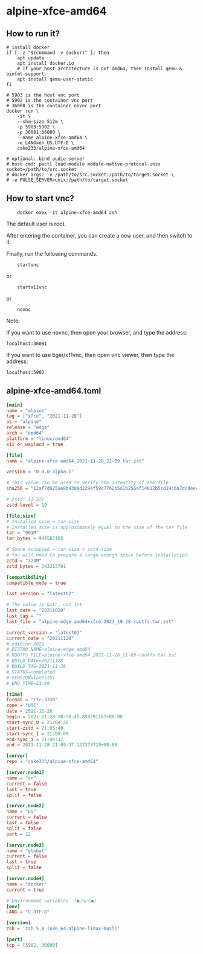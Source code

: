 # alpine-xfce-amd64

## How to run it?

```shell
# install docker
if [ -z "$(command -v docker)" ]; then
    apt update
    apt install docker.io
    # If your host architecture is not amd64, then install qemu & binfmt-support.
    apt install qemu-user-static
fi

# 5903 is the host vnc port
# 5902 is the container vnc port
# 36080 is the container novnc port
docker run \
    -it \
    --shm-size 512m \
    -p 5903:5902 \
    -p 36081:36080 \
    --name alpine-xfce-amd64 \
    -e LANG=en_US.UTF-8 \
    cake233/alpine-xfce-amd64

# optional: bind audio server
# host cmd: pactl load-module module-native-protocol-unix socket=/path/to/src.socket
# docker args: -v /path/to/src.socket:/path/to/target.socket \
# -e PULSE_SERVER=unix:/path/to/target.socket

```

## How to start vnc?

```shell
    docker exex -it alpine-xfce-amd64 zsh
```

The default user is root.

After entering the container, you can create a new user, and then switch to it.

Finally, run the following commands.

```shell
    startvnc
```

or

```shell
    startx11vnc
```

or

```shell
    novnc
```

Note:

If you want to use novnc, then open your browser, and type the address:

```
localhost:36081
```

If you want to use tiger/x11vnc, then open vnc viewer, then type the address:

```
localhost:5903
```

## alpine-xfce-amd64.toml

```toml
[main]
name = "alpine"
tag = ["xfce", "2021-11-28"]
os = "alpine"
release = "edge"
arch = "amd64"
platform = "linux/amd64"
x11_or_wayland = true

[file]
name = "alpine-xfce-amd64_2021-11-28_21-09.tar.zst"

version = "0.0.0-alpha.1"

# This value can be used to verify the integrity of the file
sha256 = "12af7d925ae8b4300d2294f59d7762b5a1b256af14012b5cd19c6a7dcdeec770"

# zstd: [1-22]
zstd-level = 19

[file.size]
# Installed size ≈ tar-size
# Installed size is approximately equal to the size of the tar file
tar = "901M"
tar_bytes = 944583168

# Space occupied ≈ tar-size + zstd-size
# You will need to prepare a large enough space before installation.
zstd = "328M"
zstd_bytes = 343213791

[compatibility]
compatible_mode = true

last_version = "latest02"

# The value is &str, not int
last_date = "20211028"
last_tag = ""
last_file = "alpine-edge_amd64+xfce-2021_10-28-rootfs.tar.zst"

current_version = "latest01"
current_date = "20211128"
# edition 2021
# DISTRO_NAME=alpine-edge_amd64
# ROOTFS_FILE=alpine-xfce-amd64_2021-11-28_21-09-rootfs.tar.zst
# BUILD_DATE=20211128
# BUILD_TAG=2021-11-28
# STATUS=completed
# VERSION=latest01
# END_TIME=21:09

[time]
format = "rfc-3339"
zone = "UTC"
date = 2021-11-28
begin = 2021-11-28 20:59:45.858291167+00:00
start-sync_0 = 21:04:36
start-zstd = 21:05:40
start-sync_1 = 21:09:08
end-sync_1 = 21:09:37
end = 2021-11-28 21:09:37.127273710+00:00

[server]
repo = "cake233/alpine-xfce-amd64"

[server.node1]
name = "cn"
current = false
last = true
split = false

[server.node2]
name = "us"
current = false
last = false
split = false
part = 12

[server.node3]
name = "global"
current = false
last = true
split = false

[server.node4]
name = "docker"
current = true

# Environment variables  (●＞ω＜●)
[env]
LANG = "C.UTF-8"

[version]
zsh = 'zsh 5.8 (x86_64-alpine-linux-musl)'

[port]
tcp = [5902, 36080]
```
